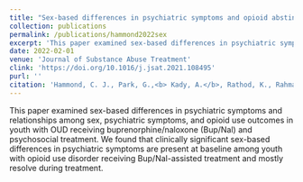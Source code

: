 ```yaml
---
title: "Sex-based differences in psychiatric symptoms and opioid abstinence during buprenorphine/naloxone treatment in adolescents with opioid use disorders"
collection: publications
permalink: /publications/hammond2022sex
excerpt: 'This paper examined sex-based differences in psychiatric symptoms and relationships among sex, psychiatric symptoms, and opioid use outcomes in youth with OUD receiving buprenorphine/naloxone (Bup/Nal) and psychosocial treatment. We found that clinically significant sex-based differences in psychiatric symptoms are present at baseline among youth with opioid use disorder receiving Bup/Nal-assisted treatment and mostly resolve during treatment.'
date: 2022-02-01
venue: 'Journal of Substance Abuse Treatment'
clink: 'https://doi.org/10.1016/j.jsat.2021.108495'
purl: ''
citation: 'Hammond, C. J., Park, G.,<b> Kady, A.</b>, Rathod, K., Rahman, N., Vidal, C., Wenzel, K., & Fishman, M. (2022). Sex-based differences in psychiatric symptoms and opioid abstinence during buprenorphine/naloxone treatment in adolescents with opioid use disorders. Journal of substance abuse treatment, 133, 108495. https://doi.org/10.1016/j.jsat.2021.108495'
---
```

This paper examined sex-based differences in psychiatric symptoms and relationships among sex, psychiatric symptoms, and opioid use outcomes in youth with OUD receiving buprenorphine/naloxone (Bup/Nal) and psychosocial treatment. We found that clinically significant sex-based differences in psychiatric symptoms are present at baseline among youth with opioid use disorder receiving Bup/Nal-assisted treatment and mostly resolve during treatment.
